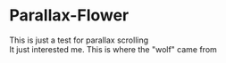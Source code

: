 # Parallax-Flower
This is just a test for parallax scrolling
<BR>
It just interested me. This is where the "wolf" came from
